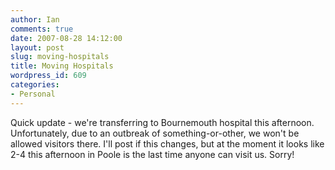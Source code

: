 ```yaml
---
author: Ian
comments: true
date: 2007-08-28 14:12:00
layout: post
slug: moving-hospitals
title: Moving Hospitals
wordpress_id: 609
categories:
- Personal
---
```


Quick update - we're transferring to Bournemouth hospital this afternoon.  Unfortunately, due to an outbreak of something-or-other, we won't be allowed visitors there.  I'll post if this changes, but at the moment it looks like 2-4 this afternoon in Poole is the last time anyone can visit us.  Sorry!

